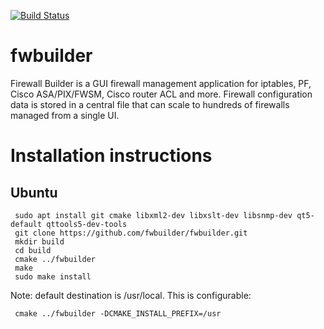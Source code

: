 [![Build Status](https://travis-ci.org/fwbuilder/fwbuilder.svg?branch=master)](https://travis-ci.org/fwbuilder/fwbuilder)

fwbuilder
=========

Firewall Builder is a GUI firewall management application for iptables, PF, Cisco ASA/PIX/FWSM, Cisco router ACL and more. Firewall configuration data is stored in a central file that can scale to hundreds of firewalls managed from a single UI.


Installation instructions
=========================


Ubuntu
---------
```
 sudo apt install git cmake libxml2-dev libxslt-dev libsnmp-dev qt5-default qttools5-dev-tools
 git clone https://github.com/fwbuilder/fwbuilder.git
 mkdir build
 cd build
 cmake ../fwbuilder
 make
 sudo make install
```
Note: default destination is /usr/local. This is configurable:
```
 cmake ../fwbuilder -DCMAKE_INSTALL_PREFIX=/usr
```

